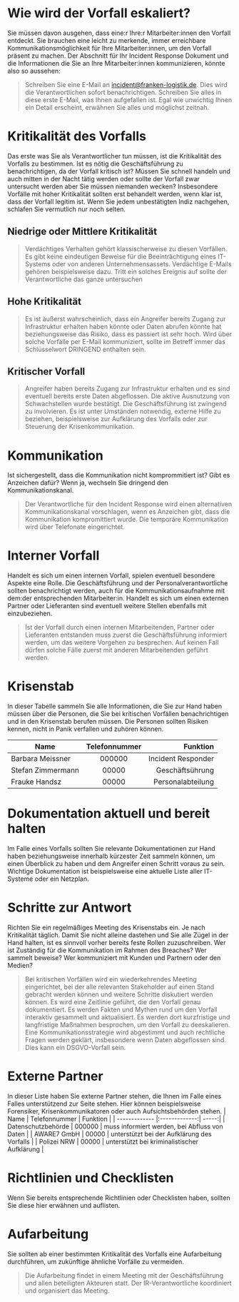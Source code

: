 # Wie wird der Vorfall eskaliert?
Sie müssen davon ausgehen, dass eine:r Ihre:r Mitarbeiter:innen den Vorfall entdeckt. Sie brauchen eine leicht zu merkende, immer erreichbare Kommunikationsmöglichkeit für Ihre Mitarbeiter:innen, um den Vorfall präsent zu machen. Der Abschnitt für Ihr Incident Response Dokument und die Informationen die Sie an Ihre Mitarbeiter:innen kommunizieren, könnte also so aussehen:

> Schreiben Sie eine E-Mail an incident@franken-logistik.de. Dies wird die Verantwortlichen sofort benachrichtigen. Schreiben Sie alles in diese erste E-Mail, was Ihnen aufgefallen ist. Egal wie unwichtig Ihnen ein Detail erscheint, erwähnen Sie alles und möglichst zeitnah.

# Kritikalität des Vorfalls
Das erste was Sie als Verantwortlicher tun müssen, ist die Kritikalität des Vorfalls zu bestimmen. Ist es nötig die Geschäftsführung zu benachrichtigen, da der Vorfall kritisch ist? Müssen Sie schnell handeln und auch mitten in der Nacht tätig werden oder sollte der Vorfall zwar untersucht werden aber Sie müssen niemanden wecken? Insbesondere Vorfälle mit hoher Kritikalität sollten erst behandelt werden, wenn klar ist, dass der Vorfall legitim ist. Wenn Sie jedem unbestätigten Indiz nachgehen, schlafen Sie vermutlich nur noch selten.


## Niedrige oder Mittlere Kritikalität
> Verdächtiges Verhalten gehört klassischerweise zu diesen Vorfällen.  Es gibt keine eindeutigen Beweise für die Beeinträchtigung eines IT-Systems oder von anderen Unternehmensassets. Verdächtige E-Mails gehören beispielsweise dazu. Tritt ein solches Ereignis auf sollte der Verantwortliche das ganze untersuchen



## Hohe Kritikalität
> Es ist äußerst wahrscheinlich, dass ein Angreifer bereits Zugang zur Infrastruktur erhalten haben könnte oder Daten abrufen könnte hat beziehungsweise das Risiko, dass es passiert ist sehr hoch. Wird über solche Vorfälle per E-Mail kommuniziert, sollte im Betreff immer das Schlüsselwort DRINGEND enthalten sein. 

## Kritischer Vorfall
> Angreifer haben bereits Zugang zur Infrastruktur erhalten und es sind eventuell bereits erste Daten abgeflossen. Die aktive Ausnutzung von Schwachstellen wurde bestätigt. Die Geschäftsführung ist zwingend zu involvieren. Es ist unter Umständen notwendig, externe Hilfe zu beziehen, beispielsweise zur Aufklärung des Vorfalls oder zur Steuerung der Krisenkommunikation.


# Kommunikation
Ist sichergestellt, dass die Kommunikation nicht komprommitiert ist? Gibt es Anzeichen dafür? Wenn ja, wechseln Sie dringend den Kommunikationskanal.

> Der Verantwortliche für den Incident Response wird einen alternativen Kommunikationskanal vorschlagen, wenn es Anzeichen gibt, dass die Kommunikation kompromittiert wurde. Die temporäre Kommunikation wird über Telefonate eingerichtet.

# Interner Vorfall
Handelt es sich um einen internen Vorfall, spielen eventuell besondere Aspekte eine Rolle. Die Geschäftsführung und der Personalverantwortliche sollten benachrichtigt werden, auch für die Kommunikationsaufnahme mit dem:der entsprechenden Mitarbeiter:in. Handelt es sich um einen externen Partner oder Lieferanten sind eventuell weitere Stellen ebenfalls mit einzubeziehen.

> Ist der Vorfall durch einen internen Mitarbeitenden, Partner oder Lieferanten entstanden muss zuerst die Geschäftsführung informiert werden, um das weitere Vorgehen zu besprechen. Auf keinen Fall dürfen solche Fälle zuerst mit anderen Mitarbeitenden geführt werden.

# Krisenstab
In dieser Tabelle sammeln Sie alle Informationen, die Sie zur Hand haben müssen über die Personen, die Sie bei kritischen Vorfällen benachrichtigen und in den Krisenstab berufen müssen. Die Personen sollten Risiken kennen, nicht in Panik verfallen und zuhören können.

| Name        | Telefonnummer           | Funktion  |
| ------------- |:-------------:| -----:|
| Barbara Meissner      | 000000 | Incident Responder |
| Stefan Zimmermann      | 00000      |   Geschäftsührung |
| Frauke Handsz | 00000      |    Personalabteilung |


# Dokumentation aktuell und bereit halten
Im Falle eines Vorfalls sollten Sie relevante Dokumentationen zur Hand haben beziehungsweise innerhalb kürzester Zeit sammeln können, um einen Überblick zu haben und dem Angreifer einen Schritt voraus zu sein. Wichtige Dokumentation ist beispielsweise eine aktuelle Liste aller IT-Systeme oder ein Netzplan.

# Schritte zur Antwort
Richten Sie ein regelmäßiges Meeting des Krisenstabs ein. Je nach Kritikalität täglich. Damit Sie nicht alleine dastehen und Sie alle Zügel in der Hand halten, ist es sinnvoll vorher bereits feste Rollen zuzuschreiben. Wer ist Zuständig für die Kommunikation im Rahmen des Breaches? Wer sammelt beweise? Wer kommuniziert mit Kunden und Partnern oder den Medien?

> Bei kritischen Vorfällen wird ein wiederkehrendes Meeting eingerichtet, bei der alle relevanten Stakeholder auf einen Stand gebracht werden können und weitere Schritte diskutiert werden können. Es wird eine Zeitlinie geführt, die den Vorfall genau dokumentiert. Es werden Fakten und Mythen rund um den Vorfall interaktiv gesammelt und aktualisiert. Es werden dort kurzfristige und langfristige Maßnahmen besprochen, um den Vorfall zu deeskalieren. Eine Kommunikationsstrategie wird abgestimmt und auch rechtliche Fragen werden geklärt, insbesondere wenn Daten abgeflossen sind. Dies kann ein DSGVO-Vorfall sein.

# Externe Partner
In dieser Liste haben Sie externe Partner stehen, die Ihnen im Falle eines Falles unterstützend zur Seite stehen. Hier können beispielsweise Forensiker, Krisenkommunikatoren oder auch Aufsichtsbehörden stehen.
| Name        | Telefonnummer           | Funktion  |
| ------------- |:-------------:| -----:|
| Datenschutzbehörde      | 000000 | muss informiert werden, bei Abfluss von Daten |
| AWARE7 GmbH      | 00000      |   unterstützt bei der Aufklärung des Vorfalls |
| Polizei NRW | 00000      |    unterstützt bei kriminalistischer Aufklärung |


# Richtlinien und Checklisten
Wenn Sie bereits entsprechende Richtlinien oder Checklisten haben, sollten Sie diese hier erwähnen und auflisten.

# Aufarbeitung
Sie sollten ab einer bestimmten Kritikalität des Vorfalls eine Aufarbeitung durchführen, um zukünftige ähnliche Vorfälle zu vermeiden.

> Die Aufarbeitung findet in einem Meeting mit der Geschäftsführung und allen beteiligten Akteuren statt. Der IR-Verantwortliche koordiniert und organisiert das Meeting.